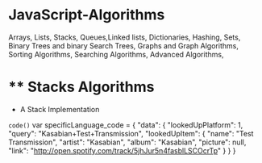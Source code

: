 # JavaScript-Algorithms

Arrays, Lists, Stacks, Queues,Linked lists, Dictionaries, Hashing, Sets, Binary Trees and binary Search Trees, Graphs and Graph Algorithms, Sorting Algorithms, Searching Algorithms, Advanced Algorithms,

# \*\* Stacks Algorithms

- A Stack Implementation

`code()`
var specificLanguage_code =
{
"data": {
"lookedUpPlatform": 1,
"query": "Kasabian+Test+Transmission",
"lookedUpItem": {
"name": "Test Transmission",
"artist": "Kasabian",
"album": "Kasabian",
"picture": null,
"link": "http://open.spotify.com/track/5jhJur5n4fasblLSCOcrTp"
}
}
}
